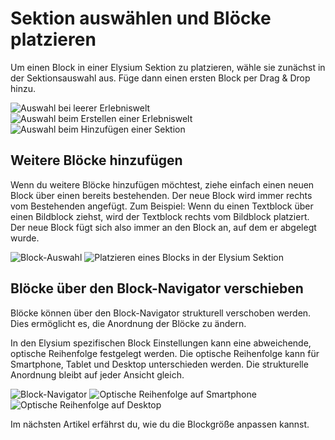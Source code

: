 # Sektion auswählen und Blöcke platzieren
Um einen Block in einer Elysium Sektion zu platzieren, wähle sie zunächst in der Sektionsauswahl aus. Füge dann einen ersten Block per Drag & Drop hinzu. 

<Grid>
    <Column :cols="{xs: 12, sm: 6, 'xl': 4}">
        <Image src="section/admin-auswahl-blank.png" alt="Auswahl bei leerer Erlebniswelt"
        :sizes="{xs: 200, lg: 600, '6xl': 300}" :lazy="false" />
    </Column>
    <Column :cols="{xs: 12, sm: 6, 'xl': 4}">
        <Image src="section/admin-auswahl-wizard.png" alt="Auswahl beim Erstellen einer Erlebniswelt" 
        :sizes="{xs: 200, lg: 600, '6xl': 300}" :lazy="false"/>
    </Column>
    <Column :cols="{xs: 12, sm: 6, 'xl': 4}">
        <Image src="section/admin-auswahl-add.png" alt="Auswahl beim Hinzufügen einer Sektion" 
        :sizes="{xs: 200, lg: 600, '6xl': 300}" :lazy="false"/>
    </Column>
</Grid>

## Weitere Blöcke hinzufügen
Wenn du weitere Blöcke hinzufügen möchtest, ziehe einfach einen neuen Block über einen bereits bestehenden. Der neue Block wird immer rechts vom Bestehenden angefügt. Zum Beispiel: Wenn du einen Textblock über einen Bildblock ziehst, wird der Textblock rechts vom Bildblock platziert. 
Der neue Block fügt sich also immer an den Block an, auf dem er abgelegt wurde. 

<Grid>
    <Column :cols="{xs: 12, sm: 6, 'xl': 4}">
        <Image src="section/de-admin-cms-block-selection.png" alt="Block-Auswahl"
        :sizes="{xs: 200, lg: 600, '6xl': 300}" :lazy="false" />
    </Column>
    <Column :cols="{xs: 12, sm: 6, 'xl': 4}">
        <Image src="section/de-admin-cms-elysium-section-add-block.png" alt="Platzieren eines Blocks in der Elysium Sektion" 
        :sizes="{xs: 200, lg: 600, '6xl': 300}" :lazy="false"/>
    </Column>
</Grid>

## Blöcke über den Block-Navigator verschieben
Blöcke können über den Block-Navigator strukturell verschoben werden. Dies ermöglicht es, die Anordnung der Blöcke zu ändern.

In den Elysium spezifischen Block Einstellungen kann eine abweichende, optische Reihenfolge festgelegt werden. Die optische Reihenfolge kann für Smartphone, Tablet und Desktop unterschieden werden. Die strukturelle Anordnung bleibt auf jeder Ansicht gleich. 
<!-- [Details zur optischen Reihenfolge findest du hier](#todo-url). -->

<Grid>
    <Column :cols="{xs: 12, sm: 6, 'xl': 4}">
        <Image src="section/de-admin-cms-block-navigator.png" alt="Block-Navigator"
        :sizes="{xs: 200, lg: 600, '6xl': 300}" :lazy="false" />
    </Column>
    <Column :cols="{xs: 12, sm: 6, 'xl': 4}">
        <Image src="section/de-admin-cms-elysium-section-order-phone.png" alt="Optische Reihenfolge auf Smartphone"
        :sizes="{xs: 200, lg: 600, '6xl': 300}" :lazy="false" />
    </Column>
    <Column :cols="{xs: 12, sm: 6, 'xl': 4}">
        <Image src="section/de-admin-cms-elysium-section-order-desktop.png" alt="Optische Reihenfolge auf Desktop"
        :sizes="{xs: 200, lg: 600, '6xl': 300}" :lazy="false" />
    </Column>
</Grid>

Im nächsten Artikel erfährst du, wie du die Blockgröße anpassen kannst.
